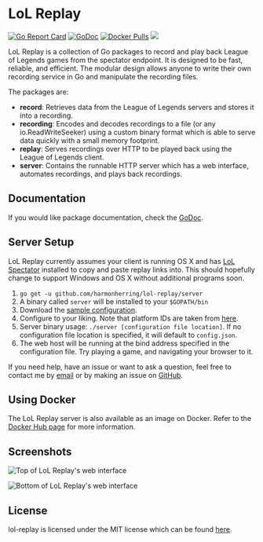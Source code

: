 # LoL Replay
[![Go Report Card](https://goreportcard.com/badge/github.com/harmonherring/lol-replay)](https://goreportcard.com/report/github.com/harmonherring/lol-replay)
[![GoDoc](https://godoc.org/github.com/harmonherring/lol-replay?status.svg)](https://godoc.org/github.com/harmonherring/lol-replay)
[![Docker Pulls](https://img.shields.io/docker/pulls/harmonherring/lol-replay.svg?maxAge=2592000)](https://hub.docker.com/r/harmonherring/lol-replay/) [![](https://images.microbadger.com/badges/image/harmonherring/lol-replay.svg)](https://microbadger.com/images/harmonherring/lol-replay "Get your own image badge on microbadger.com")

LoL Replay is a collection of Go packages to record and play back League of Legends games from the spectator endpoint. It is designed to be fast, reliable, and efficient. The modular design allows anyone to write their own recording service in Go and manipulate the recording files.

The packages are:
- **record**: Retrieves data from the League of Legends servers and stores it into a recording.
- **recording**: Encodes and decodes recordings to a file (or any io.ReadWriteSeeker) using a custom binary format which is able to serve data quickly with a small memory footprint.
- **replay**: Serves recordings over HTTP to be played back using the League of Legends client.
- **server**: Contains the runnable HTTP server which has a web interface, automates recordings, and plays back recordings.

## Documentation
If you would like package documentation, check the [GoDoc](https://godoc.org/github.com/harmonherring/lol-replay).

## Server Setup
LoL Replay currently assumes your client is running OS X and has [LoL Spectator](https://github.com/1lann/LoL-Spectator) installed to copy and paste replay links into. This should hopefully change to support Windows and OS X without additional programs soon.

1. `go get -u github.com/harmonherring/lol-replay/server`
2. A binary called `server` will be installed to your `$GOPATH/bin`
3. Download the [sample configuration](/server/config.sample.json).
4. Configure to your liking. Note that platform IDs are taken from [here](https://developer.riotgames.com/docs/spectating-games).
5. Server binary usage: `./server [configuration file location]`. If no configuration file location is specified, it will default to `config.json`.
6. The web host will be running at the bind address specified in the configuration file. Try playing a game, and navigating your browser to it.

If you need help, have an issue or want to ask a question, feel free to contact me by [email](mailto:me@chuie.io) or by making an issue on [GitHub](https://github.com/harmonherring/lol-replay/issues).

## Using Docker
The LoL Replay server is also available as an image on Docker. Refer to the [Docker Hub page](https://hub.docker.com/r/harmonherring/lol-replay/) for more information.

## Screenshots

![Top of LoL Replay's web interface](http://i.imgur.com/cizHmcs.png)

![Bottom of LoL Replay's web interface](http://i.imgur.com/xa6tQWw.png)

## License
lol-replay is licensed under the MIT license which can be found [here](/LICENSE).
 